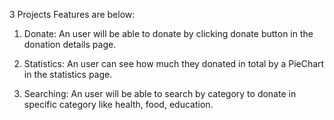 3 Projects Features are below:

1. Donate: An user will be able to donate by clicking donate button in the donation details page.

2. Statistics: An user can see how much they donated in total by a PieChart in the statistics page.

3. Searching: An user will be able to search by category to donate in specific category like health, food, education.